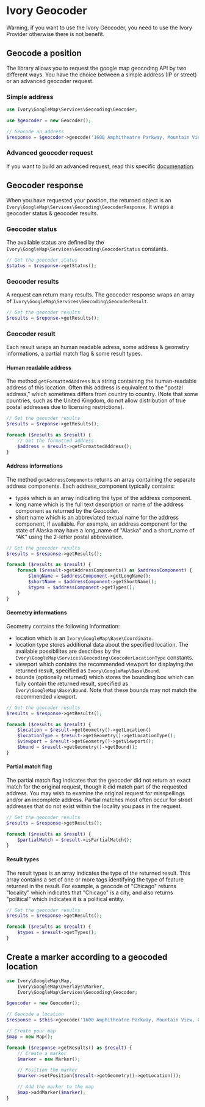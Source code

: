 # Ivory Geocoder

Warning, if you want to use the Ivory Geocoder, you need to use the Ivory Provider otherwise there is not benefit.

## Geocode a position

The library allows you to request the google map geocoding API by two different ways. You have the choice between a
simple address (IP or street) or an advanced geocoder request.

### Simple address

``` php
use Ivory\GoogleMap\Services\Geocoding\Geocoder;

use $geocoder = new Geocoder();

// Geocode an address
$response = $geocoder->geocode('1600 Amphitheatre Parkway, Mountain View, CA');
```

### Advanced geocoder request

If you want to build an advanced request, read this specific
[documenation](http://github.com/egeloen/ivory-google-map/blob/master/doc/usage/services/geocoding/geocoder_request.md).

## Geocoder response

When you have requested your position, the returned object is an ``Ivory\GoogleMap\Services\Geocoding\GeocoderResponse``.
It wraps a geocoder status & geocoder results.

### Geocoder status

The available status are defined by the ``Ivory\GoogleMap\Services\Geocoding\GeocoderStatus`` constants.

``` php
// Get the geocoder status
$status = $response->getStatus();
```

### Geocoder results

A request can return many results. The geocoder response wraps an array of ``Ivory\GoogleMap\Services\Geocoding\GeocoderResult``.

``` php
// Get the geocoder results
$results = $reponse->getResults();
```

### Geocoder result

Each result wraps an human readable adress, some address & geometry informations, a partial match flag & some result
types.

#### Human readable address

The method ``getFormattedAddress`` is a string containing the human-readable address of this location. Often this
address is equivalent to the "postal address," which sometimes differs from country to country. (Note that some
countries, such as the United Kingdom, do not allow distribution of true postal addresses due to licensing
restrictions).

``` php
// Get the geocoder results
$results = $reponse->getResults();

foreach ($results as $result) {
    // Get the formatted address
    $address = $result->getFormattedAddress();
}
```

#### Address informations

The method ``getAddressComponents`` returns an array containing the separate address components. Each address_component
typically contains:

 - types which is an array indicating the type of the address component.
 - long name which is the full text description or name of the address component as returned by the Geocoder.
 - short name which is an abbreviated textual name for the address component, if available. For example, an address
   component for the state of Alaska may have a long_name of "Alaska" and a short_name of "AK" using the 2-letter
   postal abbreviation.

``` php
// Get the geocoder results
$results = $response->getResults();

foreach ($results as $result) {
    foreach ($result->getAddressComponents() as $addressComponent) {
        $longName = $addressComponent->getLongName();
        $shortName = $addressComponent->getShortName();
        $types = $addressComponent->getTypes();
    }
}
```

#### Geometry informations

Geometry contains the following information:

 - location which is an ``Ivory\GoogleMap\Base\Coordinate``.
 - location type stores additional data about the specified location. The available possibilites are describes by the
   ``Ivory\GoogleMap\Services\Geocoding\GeocoderLocationType`` constants.
 - viewport which contains the recommended viewport for displaying the returned result, specified as ``Ivory\GoogleMap\Base\Bound``.
 - bounds (optionally returned) which stores the bounding box which can fully contain the returned result, specified as
   ``Ivory\GoogleMap\Base\Bound``. Note that these bounds may not match the recommended viewport.

``` php
// Get the geocoder results
$results = $response->getResults();

foreach ($results as $result) {
    $location = $result->getGeometry()->getLocation()
    $locationType = $result->getGeometry()->getLocationType();
    $viewport = $result->getGeometry()->getViewport();
    $bound = $result->getGeometry()->getBound();
}
```

#### Partial match flag

The partial match flag indicates that the geocoder did not return an exact match for the original request, though it
did match part of the requested address. You may wish to examine the original request for misspellings and/or an
incomplete address. Partial matches most often occur for street addresses that do not exist within the locality you
pass in the request.

``` php
// Get the geocoder results
$results = $response->getResults();

foreach ($results as $result) {
    $partialMatch = $result->isPartialMatch();
}
```

#### Result types

The result types is an array indicates the type of the returned result. This array contains a set of one or more tags
identifying the type of feature returned in the result. For example, a geocode of "Chicago" returns "locality" which
indicates that "Chicago" is a city, and also returns "political" which indicates it is a political entity.

``` php
// Get the geocoder results
$results = $response->getResults();

foreach ($results as $result) {
    $types = $result->getTypes();
}
```

## Create a marker according to a geocoded location

``` php
use Ivory\GoogleMap\Map,
    Ivory\GoogleMap\Overlays\Marker,
    Ivory\GoogleMap\Services\Geocoding\Geocoder;

$geocoder = new Geocoder();

// Geocode a location
$response = $this->geocode('1600 Amphitheatre Parkway, Mountain View, CA');

// Create your map
$map = new Map();

foreach ($response->getResults() as $result) {
    // Create a marker
    $marker = new Marker();

    // Position the marker
    $marker->setPosition($result->getGeometry()->getLocation());

    // Add the marker to the map
    $map->addMarker($marker);
}
```
